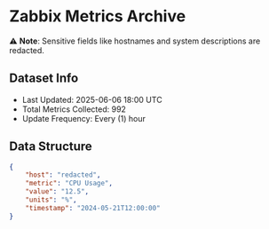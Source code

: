 # Zabbix Metrics Archive

⚠️ **Note**: Sensitive fields like hostnames and system descriptions are redacted.

## Dataset Info
- Last Updated: 2025-06-06 18:00 UTC
- Total Metrics Collected: 992
- Update Frequency: Every (1) hour

## Data Structure
```json
{
    "host": "redacted",
    "metric": "CPU Usage",
    "value": "12.5",
    "units": "%",
    "timestamp": "2024-05-21T12:00:00"
}
```
